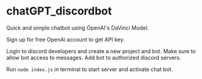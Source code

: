 # chatGPT_discordbot

Quick and simple chatbot using OpenAI's DaVinci Model.

Sign up for free OpenAi account to get API key.

Login to discord developers and create a new project and bot.  Make sure to allow bot access to messages.  Add bot to authorized discord servers.

Run ``node index.js`` in terminal to start server and activate chat bot.
